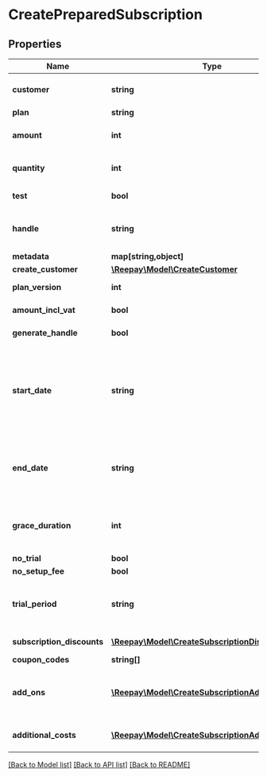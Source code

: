# CreatePreparedSubscription

## Properties
 Name                       | Type                                                                                        | Description                                                                                                                                                                                                                                                                                                                                                                                                                                                                              | Notes      
----------------------------|---------------------------------------------------------------------------------------------|------------------------------------------------------------------------------------------------------------------------------------------------------------------------------------------------------------------------------------------------------------------------------------------------------------------------------------------------------------------------------------------------------------------------------------------------------------------------------------------|------------
 **customer**               | **string**                                                                                  | Customer handle of existing customer. Customer can also be provided in same operation by supplying the parameter &#x60;create_customer&#x60;.                                                                                                                                                                                                                                                                                                                                            | [optional] 
 **plan**                   | **string**                                                                                  | Plan handle                                                                                                                                                                                                                                                                                                                                                                                                                                                                              |
 **amount**                 | **int**                                                                                     | Optional custom per quantity plan price. If provided the plan price billed for each billing period will be overridden by this price.                                                                                                                                                                                                                                                                                                                                                     | [optional] 
 **quantity**               | **int**                                                                                     | Optional quantity of the plan product for this subscription. If not provided the default is the default plan quantity defined for the plan.                                                                                                                                                                                                                                                                                                                                              | [optional] 
 **test**                   | **bool**                                                                                    | Test flag. If given it will be verified that the account state matches the intended create state.                                                                                                                                                                                                                                                                                                                                                                                        | [optional] 
 **handle**                 | **string**                                                                                  | Per account unique handle for the subscription. Max length 255 with allowable characters [a-zA-Z0-9_.-@]. Must be provided if generate_handle not defined.                                                                                                                                                                                                                                                                                                                               | [optional] 
 **metadata**               | **map[string,object]**                                                                      | Custom metadata.                                                                                                                                                                                                                                                                                                                                                                                                                                                                         | [optional] 
 **create_customer**        | [**\Reepay\Model\CreateCustomer**](CreateCustomer.md)                                       |                                                                                                                                                                                                                                                                                                                                                                                                                                                                                          | [optional] 
 **plan_version**           | **int**                                                                                     | Optional plan version, default is to use newest version of plan                                                                                                                                                                                                                                                                                                                                                                                                                          | [optional] 
 **amount_incl_vat**        | **bool**                                                                                    | Whether the optional amount is including VAT. Defaults to true.                                                                                                                                                                                                                                                                                                                                                                                                                          | [optional] 
 **generate_handle**        | **bool**                                                                                    | Auto generate handle on the form sub-[sequence_number]                                                                                                                                                                                                                                                                                                                                                                                                                                   | [optional] 
 **start_date**             | **string**                                                                                  | Date and time on the form &#x60;yyyy-MM-dd&#x60;, &#x60;yyyyMMdd&#x60;, &#x60;yyyy-MM-ddTHH:mm&#x60; and &#x60;yyyy-MM-ddTHH:mm:ss&#x60; from which the subscription is eligible to schedule first invoice. If no time part is given start of day will be used. A start date in the past can be used, but no more than one period length in the past. A start date in the past can result in an instant invoice for a past billing period start. Default value is current date and time. | [optional] 
 **end_date**               | **string**                                                                                  | Fixed date and time on the form &#x60;yyyy-MM-dd&#x60;, &#x60;yyyyMMdd&#x60;, &#x60;yyyy-MM-ddTHH:mm&#x60; and &#x60;yyyy-MM-ddTHH:mm:ss&#x60; where the subscription will automatically cancel. The subscription will expire at the end of the billing period containing the end date. Default is no fixed end date.                                                                                                                                                                    | [optional] 
 **grace_duration**         | **int**                                                                                     | A grace duration in seconds from the creation of a subscription where no dunning process is started for a failing invoice. This allows a certain amount of time for the customer to sign up with a payment method.                                                                                                                                                                                                                                                                       | [optional] 
 **no_trial**               | **bool**                                                                                    | Override plan trial settings and disable trial                                                                                                                                                                                                                                                                                                                                                                                                                                           | [optional] 
 **no_setup_fee**           | **bool**                                                                                    | Override plan setup fee settings and disable fee                                                                                                                                                                                                                                                                                                                                                                                                                                         | [optional] 
 **trial_period**           | **string**                                                                                  | Optional custom trial period overriding the setting on the subscription plan. Defined in ISO 8601 duration. See https://en.wikipedia.org/wiki/ISO_8601#Durations. E.g. &#x60;P7D&#x60; for seven days or &#x60;P1M&#x60; for one month.                                                                                                                                                                                                                                                  | [optional] 
 **subscription_discounts** | [**\Reepay\Model\CreateSubscriptionDiscount[]**](CreateSubscriptionDiscount.md)             | Discounts to attach to subscription. A maximum of 100 discounts is allowed.                                                                                                                                                                                                                                                                                                                                                                                                              | [optional] 
 **coupon_codes**           | **string[]**                                                                                | Coupon codes to redeem for subscription                                                                                                                                                                                                                                                                                                                                                                                                                                                  | [optional] 
 **add_ons**                | [**\Reepay\Model\CreateSubscriptionAddOn[]**](CreateSubscriptionAddOn.md)                   | Add-ons to attach to subscription. The same add-on can only be attached to subscription once unless unique handles are supplied for the subscription add-on. A maximum of 100 add-ons is allowed.                                                                                                                                                                                                                                                                                        | [optional] 
 **additional_costs**       | [**\Reepay\Model\CreateSubscriptionAdditionalCost[]**](CreateSubscriptionAdditionalCost.md) | Additional costs to add to subscription at creation time. A maximum of 100 additional costs is allowed.                                                                                                                                                                                                                                                                                                                                                                                  | [optional] 

[[Back to Model list]](../../README.md#documentation-for-models) [[Back to API list]](../../README.md#documentation-for-api-endpoints) [[Back to README]](../../README.md)

